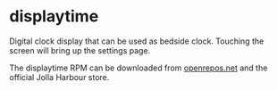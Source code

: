 # displaytime
Digital clock display that can be used as bedside clock.
Touching the screen will bring up the settings page.

The displaytime RPM can be downloaded from [openrepos.net](https://openrepos.net/content/ade/displaytime) and the official Jolla Harbour store.
